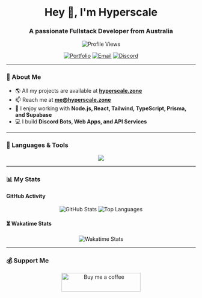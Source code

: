 <h1 align="center">Hey 👋, I'm Hyperscale</h1>
<h3 align="center">A passionate Fullstack Developer from Australia</h3>

<p align="center">
  <img src="https://komarev.com/ghpvc/?username=hyperscale1&label=Profile%20Views&color=0e75b6&style=flat" alt="Profile Views" />
</p>

<p align="center">
  <a href="https://hyperscale.zone"><img src="https://img.shields.io/badge/Portfolio-%231E90FF.svg?&style=for-the-badge&logo=Google-Chrome&logoColor=white" alt="Portfolio"/></a>
  <a href="mailto:me@hyperscale.zone"><img src="https://img.shields.io/badge/Email-%23D14836.svg?&style=for-the-badge&logo=Gmail&logoColor=white" alt="Email"/></a>
  <a href="https://discord.gg/fFqqZKqajC"><img src="https://img.shields.io/badge/Discord-%237289DA.svg?&style=for-the-badge&logo=discord&logoColor=white" alt="Discord"/></a>
</p>

---

### 🚀 About Me

- 🌎 All my projects are available at **[hyperscale.zone](https://hyperscale.zone)**
- 📫 Reach me at **me@hyperscale.zone**
- 🎨 I enjoy working with **Node.js, React, Tailwind, TypeScript, Prisma, and Supabase**
- 💻 I build **Discord Bots, Web Apps, and API Services**

---

### 🔧 Languages & Tools

<p align="center">
  <img src="https://skillicons.dev/icons?i=html,css,js,ts,react,nextjs,nodejs,express,tailwind,prisma,supabase,nginx,docker,git,github,mysql,linux,vercel,cloudflare" />
</p>

---

### 📊 My Stats

#### GitHub Activity
<p align="center">
  <img src="https://github-readme-stats.vercel.app/api?username=Hyperscale1&show_icons=true&theme=tokyonight" alt="GitHub Stats" />
  <img src="https://github-readme-stats.vercel.app/api/top-langs/?username=Hyperscale1&layout=compact&theme=tokyonight" alt="Top Languages" />
</p>

#### ⏳ Wakatime Stats
<p align="center">
  <img src="https://github-readme-stats.vercel.app/api/wakatime?username=Hyperscale&theme=tokyonight" alt="Wakatime Stats" />
</p>

---

### 💰 Support Me
<p align="center">
  <a href="https://ko-fi.com/hyperscale">
    <img src="https://cdn.ko-fi.com/cdn/kofi3.png?v=3" height="50" width="210" alt="Buy me a coffee" />
  </a>
</p>

